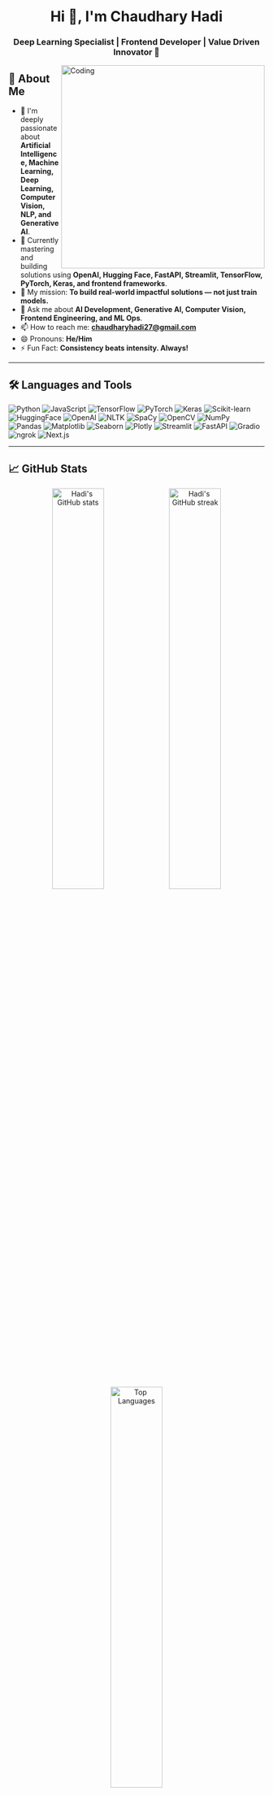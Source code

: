 <h1 align="center">Hi 👋, I'm Chaudhary Hadi</h1>
<h3 align="center">Deep Learning Specialist | Frontend Developer | Value Driven Innovator 🚀</h3>

<img align="right" alt="Coding" width="400" src="https://cdn.dribbble.com/users/1162077/screenshots/3848914/programmer.gif">

## 🚀 About Me
- 👀 I'm deeply passionate about **Artificial Intelligence, Machine Learning, Deep Learning, Computer Vision, NLP, and Generative AI**.
- 🌱 Currently mastering and building solutions using **OpenAI, Hugging Face, FastAPI, Streamlit, TensorFlow, PyTorch, Keras, and frontend frameworks**.
- 🎯 My mission: **To build real-world impactful solutions — not just train models.**
- 💬 Ask me about **AI Development, Generative AI, Computer Vision, Frontend Engineering, and ML Ops**.
- 📫 How to reach me: **chaudharyhadi27@gmail.com**
- 😄 Pronouns: **He/Him**
- ⚡ Fun Fact: **Consistency beats intensity. Always!**

---

## 🛠️ Languages and Tools

<p align="left">
  <!-- Programming Languages -->
  <img src="https://img.shields.io/badge/Python-3776AB?style=for-the-badge&logo=python&logoColor=white" alt="Python"/>
  <img src="https://img.shields.io/badge/JavaScript-F7DF1E?style=for-the-badge&logo=javascript&logoColor=black" alt="JavaScript"/>
  
  <!-- Machine Learning & AI -->
  <img src="https://img.shields.io/badge/TensorFlow-FF6F00?style=for-the-badge&logo=tensorflow&logoColor=white" alt="TensorFlow"/>
  <img src="https://img.shields.io/badge/PyTorch-EE4C2C?style=for-the-badge&logo=pytorch&logoColor=white" alt="PyTorch"/>
  <img src="https://img.shields.io/badge/Keras-D00000?style=for-the-badge&logo=keras&logoColor=white" alt="Keras"/>
  <img src="https://img.shields.io/badge/Scikit--Learn-F7931E?style=for-the-badge&logo=scikit-learn&logoColor=white" alt="Scikit-learn"/>
  <img src="https://img.shields.io/badge/HuggingFace-FFBF00?style=for-the-badge&logo=huggingface&logoColor=white" alt="HuggingFace"/>
  <img src="https://img.shields.io/badge/OpenAI-412991?style=for-the-badge&logo=openai&logoColor=white" alt="OpenAI"/>
  <img src="https://img.shields.io/badge/NLTK-9E9E9E?style=for-the-badge" alt="NLTK"/>
  <img src="https://img.shields.io/badge/SpaCy-09A3D5?style=for-the-badge" alt="SpaCy"/>
  <img src="https://img.shields.io/badge/OpenCV-5C3EE8?style=for-the-badge&logo=opencv&logoColor=white" alt="OpenCV"/>
  
  <!-- Data Handling -->
  <img src="https://img.shields.io/badge/Numpy-013243?style=for-the-badge&logo=numpy&logoColor=white" alt="NumPy"/>
  <img src="https://img.shields.io/badge/Pandas-150458?style=for-the-badge&logo=pandas&logoColor=white" alt="Pandas"/>
  
  <!-- Data Visualization -->
  <img src="https://img.shields.io/badge/Matplotlib-11557C?style=for-the-badge&logo=matplotlib&logoColor=white" alt="Matplotlib"/>
  <img src="https://img.shields.io/badge/Seaborn-1E88E5?style=for-the-badge" alt="Seaborn"/>
  <img src="https://img.shields.io/badge/Plotly-3F4F75?style=for-the-badge&logo=plotly&logoColor=white" alt="Plotly"/>
  
  <!-- Deployment -->
  <img src="https://img.shields.io/badge/Streamlit-FF4B4B?style=for-the-badge&logo=streamlit&logoColor=white" alt="Streamlit"/>
  <img src="https://img.shields.io/badge/FastAPI-009688?style=for-the-badge&logo=fastapi&logoColor=white" alt="FastAPI"/>
  <img src="https://img.shields.io/badge/Gradio-FF5722?style=for-the-badge" alt="Gradio"/>
  <img src="https://img.shields.io/badge/ngrok-1F1F1F?style=for-the-badge&logo=ngrok&logoColor=white" alt="ngrok"/>
  
  <!-- Frontend -->
  <img src="https://img.shields.io/badge/Next.js-000000?style=for-the-badge&logo=nextdotjs&logoColor=white" alt="Next.js"/>
</p>

---

## 📈 GitHub Stats

<p align="center">
  <img src="https://github-readme-stats.vercel.app/api?username=chaudhary-hadi27&show_icons=true&theme=radical" alt="Hadi's GitHub stats" width="45%" />
  <img src="https://github-readme-streak-stats.herokuapp.com/?user=chaudhary-hadi27&theme=radical" alt="Hadi's GitHub streak" width="45%" />
</p>

<p align="center">
  <img src="https://github-readme-stats.vercel.app/api/top-langs/?username=chaudhary-hadi27&layout=compact&theme=radical" alt="Top Languages" width="45%" />
</p>

---

## 📚 Current Focus
- 🚀 Building AI/GenAI-powered products that deliver **real-world value**.
- 🧠 Deep diving into **Computer Vision, NLP, Generative Models**, and **Production ML pipelines**.
- 🌎 Making AI and technology **accessible, scalable, and impactful**.

---

<!---
chaudhary-hadi27/chaudhary-hadi27 is a ✨ special ✨ repository because its `README.md` (this file) appears on your GitHub profile.
You can click the Preview link to take a look at your changes.
--->
